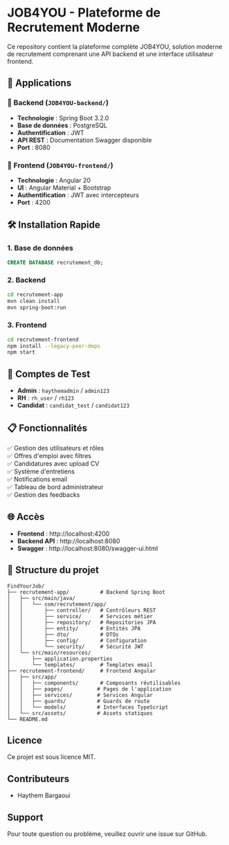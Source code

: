 # JOB4YOU - Plateforme de Recrutement Moderne

Ce repository contient la plateforme complète JOB4YOU, solution moderne de recrutement comprenant une API backend et une interface utilisateur frontend.

## 🚀 Applications

### 📁 Backend (`JOB4YOU-backend/`)
- **Technologie** : Spring Boot 3.2.0
- **Base de données** : PostgreSQL
- **Authentification** : JWT
- **API REST** : Documentation Swagger disponible
- **Port** : 8080

### 📁 Frontend (`JOB4YOU-frontend/`)
- **Technologie** : Angular 20
- **UI** : Angular Material + Bootstrap
- **Authentification** : JWT avec intercepteurs
- **Port** : 4200

## 🛠 Installation Rapide

### 1. Base de données
```sql
CREATE DATABASE recrutement_db;
```

### 2. Backend
```bash
cd recrutement-app
mvn clean install
mvn spring-boot:run
```

### 3. Frontend
```bash
cd recrutement-frontend
npm install --legacy-peer-deps
npm start
```

## 🔑 Comptes de Test

- **Admin** : `haythemadmin` / `admin123`
- **RH** : `rh_user` / `rh123`
- **Candidat** : `candidat_test` / `candidat123`

## 📋 Fonctionnalités

✅ Gestion des utilisateurs et rôles  
✅ Offres d'emploi avec filtres  
✅ Candidatures avec upload CV  
✅ Système d'entretiens  
✅ Notifications email  
✅ Tableau de bord administrateur  
✅ Gestion des feedbacks  

## 🌐 Accès

- **Frontend** : http://localhost:4200
- **Backend API** : http://localhost:8080
- **Swagger** : http://localhost:8080/swagger-ui.html

## 📁 Structure du projet

```
FindYourJob/
├── recrutement-app/          # Backend Spring Boot
│   ├── src/main/java/
│   │   └── com/recrutement/app/
│   │       ├── controller/   # Contrôleurs REST
│   │       ├── service/      # Services métier
│   │       ├── repository/   # Repositories JPA
│   │       ├── entity/       # Entités JPA
│   │       ├── dto/          # DTOs
│   │       ├── config/       # Configuration
│   │       └── security/     # Sécurité JWT
│   └── src/main/resources/
│       ├── application.properties
│       └── templates/        # Templates email
├── recrutement-frontend/     # Frontend Angular
│   ├── src/app/
│   │   ├── components/       # Composants réutilisables
│   │   ├── pages/           # Pages de l'application
│   │   ├── services/        # Services Angular
│   │   ├── guards/          # Guards de route
│   │   └── models/          # Interfaces TypeScript
│   └── src/assets/          # Assets statiques
└── README.md
```

## Licence
Ce projet est sous licence MIT.

## Contributeurs
- Haythem Bargaoui

## Support
Pour toute question ou problème, veuillez ouvrir une issue sur GitHub.
